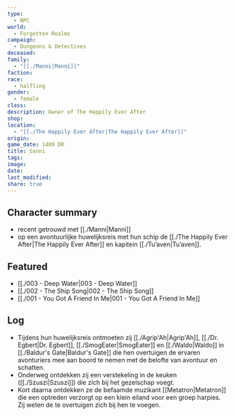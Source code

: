 ```yaml
---
type:
  - NPC
world:
  - Forgotten Realms
campaign:
  - Dungeons & Detectives
deceased: 
family:
  - "[[./Manni|Manni]]"
faction: 
race:
  - halfling
gender:
  - female
class: 
description: Owner of The Happily Ever After
shop: 
location:
  - "[[./The Happily Ever After|The Happily Ever After]]"
origin: 
game_date: 1489 DR
title: Sanni
tags: 
image: 
date: 
last_modified: 
share: true
---
```


## Character summary
* recent getrouwd met [[./Manni|Manni]]
* op een avontuurlijke huwelijksreis met hun schip de [[./The Happily Ever After|The Happily Ever After]] en kapitein [[./Tu’aven|Tu’aven]]. 

## Featured
- [[./003 - Deep Water|003 - Deep Water]]
- [[./002 - The Ship Song|002 - The Ship Song]]
- [[./001 - You Got A Friend In Me|001 - You Got A Friend In Me]]


## Log
* Tijdens hun huwelijksreis ontmoeten zij [[./Agrip'Ah|Agrip'Ah]], [[./Dr. Egbert|Dr. Egbert]], [[./SmogEater|SmogEater]] en [[./Waldo|Waldo]] in [[./Baldur's Gate|Baldur's Gate]] die hen overtuigen de ervaren avonturiers mee aan boord te nemen met de belofte van avontuur en schatten. 
* Onderweg ontdekken zij een verstekeling in de keuken ([[./Szuszi|Szuszi]]) die zich bij het gezelschap voegt.
* Kort daarna ontdekken ze de befaamde muzikant [[Metatron|Metatron]] die een optreden verzorgt op een klein eiland voor een groep harpies. Zij weten de  te overtuigen zich bij hen te voegen. 